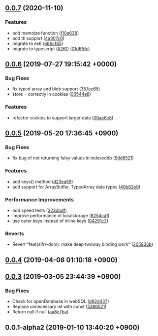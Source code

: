 ## [0.0.7](https://github.com/sifrr/sifrr/compare/v0.0.6...v0.0.7) (2020-11-10)


### Features

* add memoize function ([f10e638](https://github.com/sifrr/sifrr/commit/f10e638fbb3ff24f8160ceb0456e2f2ac742f75e))
* add ttl support ([4a307c6](https://github.com/sifrr/sifrr/commit/4a307c625a68665e1cc86084633785490b0f45f7))
* migrate to es6 ([e86cf65](https://github.com/sifrr/sifrr/commit/e86cf65d750df050e5a3478aa766968801c1f13b))
* migrate to typescript ([#261](https://github.com/sifrr/sifrr/issues/261)) ([01d6f6c](https://github.com/sifrr/sifrr/commit/01d6f6c28f43c00e73d620db0dc5a6e2808af384))



## [0.0.6](https://github.com/sifrr/sifrr/compare/v0.0.5...v0.0.6) (2019-07-27 19:15:42 +0000)


### Bug Fixes

* fix typed array and blob support ([357ee65](https://github.com/sifrr/sifrr/commit/357ee65def58540dc9b6ccd27201271e7113e34d))
* store = correctly in cookies ([06544a8](https://github.com/sifrr/sifrr/commit/06544a8eb433ef48f88c65c7f14ae704bc551ea8))


### Features

* refactor cookies to support larger data ([00ae6c8](https://github.com/sifrr/sifrr/commit/00ae6c84a41bc7b39d049a9567be8fdd9866893b))



## [0.0.5](https://github.com/sifrr/sifrr/compare/v0.0.4...v0.0.5) (2019-05-20 17:36:45 +0900)


### Bug Fixes

* fix bug of not returning falsy values in indexeddb ([5dd8521](https://github.com/sifrr/sifrr/commit/5dd8521fec920f9a72e7ace08bdf1c7df2114a4f))


### Features

* add keys() method ([d23ea59](https://github.com/sifrr/sifrr/commit/d23ea5994acd4e6689f9458ecf553e05830353a4))
* add support for ArrayBuffer, TypedArray data types ([40b62e9](https://github.com/sifrr/sifrr/commit/40b62e977557822a35bed5c0b29f497ea5c5b5cd))


### Performance Improvements

* add speed tests ([323dbdf](https://github.com/sifrr/sifrr/commit/323dbdfe141cba0f534da8d59496fa89fce080ce))
* improve performance of localstorage ([8254ca1](https://github.com/sifrr/sifrr/commit/8254ca19dd863a6b4b99777fac741d239794f3a6))
* use outer keys instead of inline keys ([04291c3](https://github.com/sifrr/sifrr/commit/04291c36b3d2a44a6548189d83fb69039dd62e2e))


### Reverts

* Revert "feat(sifrr-dom): make deep twoway binding work" ([205936b](https://github.com/sifrr/sifrr/commit/205936bd4bae1b715867c126885ea145a4ffb1cf))



## [0.0.4](https://github.com/sifrr/sifrr/compare/v0.0.3...v0.0.4) (2019-04-08 01:10:18 +0900)



## [0.0.3](https://github.com/sifrr/sifrr/compare/v0.0.1-alpha2...v0.0.3) (2019-03-05 23:44:39 +0900)


### Bug Fixes

* Check for openDatabase in webSQL ([d92d437](https://github.com/sifrr/sifrr/commit/d92d4379bcad15e2cad2be55e0145a16c2cf4159))
* Replace unnecessary let with const ([5396521](https://github.com/sifrr/sifrr/commit/5396521fff3786bf9f1918937c84785f2a7ed84e))
* Return null if null ([aa8e7ba](https://github.com/sifrr/sifrr/commit/aa8e7bae825f2e7bf7e49d3b92958a39783bff25))



## 0.0.1-alpha2 (2019-01-10 13:40:20 +0900)



